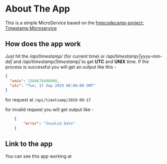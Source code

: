 # About The App

This is a simple MicroService based on the [freecodecamp-project: Timestamp Microservice](https://learn.freecodecamp.org/apis-and-microservices/apis-and-microservices-projects/timestamp-microservice/)

## How does the app work

Just hit the */api/timestamp/* (for current time) or */api/timestamp/|yyyy-mm-dd|* and */api/timestamp/|timestamp|* to get **UTC** and **UNIX** time. If the process is successful you will get an output like this - 

```JSON
{
  "unix": 1568678400000,
  "utc": "Tue, 17 Sep 2019 00:00:00 GMT"
}
```
for request at `/api/timetsamp/2019-09-17`

for invalid request you will get output like - 
```JSON
    {
        "error": "Invalid Date"
    }
```

## Link to the app

You can see this app working at []()

